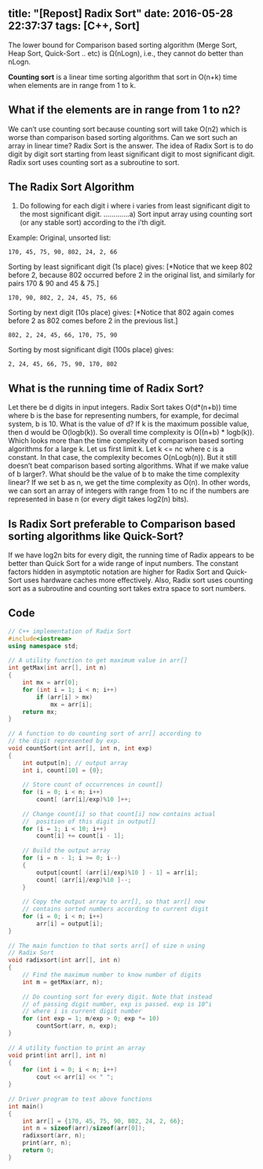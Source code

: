 title: "[Repost] Radix Sort"
date: 2016-05-28 22:37:37
tags: [C++, Sort]
---


The lower bound for Comparison based sorting algorithm (Merge Sort, Heap Sort, Quick-Sort .. etc) is Ω(nLogn), i.e., they cannot do better than nLogn.

**Counting sort** is a linear time sorting algorithm that sort in O(n+k) time when elements are in range from 1 to k.

## What if the elements are in range from 1 to n2?
We can’t use counting sort because counting sort will take O(n2) which is worse than comparison based sorting algorithms. Can we sort such an array in linear time?
Radix Sort is the answer. The idea of Radix Sort is to do digit by digit sort starting from least significant digit to most significant digit. Radix sort uses counting sort as a subroutine to sort.

## The Radix Sort Algorithm
1) Do following for each digit i where i varies from least significant digit to the most significant digit.
………….a) Sort input array using counting sort (or any stable sort) according to the i’th digit.

Example:
Original, unsorted list:

    170, 45, 75, 90, 802, 24, 2, 66

Sorting by least significant digit (1s place) gives: [*Notice that we keep 802 before 2, because 802 occurred before 2 in the original list, and similarly for pairs 170 & 90 and 45 & 75.]

    170, 90, 802, 2, 24, 45, 75, 66

Sorting by next digit (10s place) gives: [*Notice that 802 again comes before 2 as 802 comes before 2 in the previous list.]

    802, 2, 24, 45, 66, 170, 75, 90

Sorting by most significant digit (100s place) gives:

    2, 24, 45, 66, 75, 90, 170, 802

## What is the running time of Radix Sort?
Let there be d digits in input integers. Radix Sort takes O(d*(n+b)) time where b is the base for representing numbers, for example, for decimal system, b is 10. What is the value of d? If k is the maximum possible value, then d would be O(logb(k)). So overall time complexity is O((n+b) * logb(k)). Which looks more than the time complexity of comparison based sorting algorithms for a large k. Let us first limit k. Let k <= nc where c is a constant. In that case, the complexity becomes O(nLogb(n)). But it still doesn’t beat comparison based sorting algorithms.
What if we make value of b larger?. What should be the value of b to make the time complexity linear? If we set b as n, we get the time complexity as O(n). In other words, we can sort an array of integers with range from 1 to nc if the numbers are represented in base n (or every digit takes log2(n) bits).

## Is Radix Sort preferable to Comparison based sorting algorithms like Quick-Sort?
If we have log2n bits for every digit, the running time of Radix appears to be better than Quick Sort for a wide range of input numbers. The constant factors hidden in asymptotic notation are higher for Radix Sort and Quick-Sort uses hardware caches more effectively. Also, Radix sort uses counting sort as a subroutine and counting sort takes extra space to sort numbers.


## Code
```cpp
// C++ implementation of Radix Sort
#include<iostream>
using namespace std;
 
// A utility function to get maximum value in arr[]
int getMax(int arr[], int n)
{
    int mx = arr[0];
    for (int i = 1; i < n; i++)
        if (arr[i] > mx)
            mx = arr[i];
    return mx;
}
 
// A function to do counting sort of arr[] according to
// the digit represented by exp.
void countSort(int arr[], int n, int exp)
{
    int output[n]; // output array
    int i, count[10] = {0};
 
    // Store count of occurrences in count[]
    for (i = 0; i < n; i++)
        count[ (arr[i]/exp)%10 ]++;
 
    // Change count[i] so that count[i] now contains actual
    //  position of this digit in output[]
    for (i = 1; i < 10; i++)
        count[i] += count[i - 1];
 
    // Build the output array
    for (i = n - 1; i >= 0; i--)
    {
        output[count[ (arr[i]/exp)%10 ] - 1] = arr[i];
        count[ (arr[i]/exp)%10 ]--;
    }
 
    // Copy the output array to arr[], so that arr[] now
    // contains sorted numbers according to current digit
    for (i = 0; i < n; i++)
        arr[i] = output[i];
}
 
// The main function to that sorts arr[] of size n using 
// Radix Sort
void radixsort(int arr[], int n)
{
    // Find the maximum number to know number of digits
    int m = getMax(arr, n);
 
    // Do counting sort for every digit. Note that instead
    // of passing digit number, exp is passed. exp is 10^i
    // where i is current digit number
    for (int exp = 1; m/exp > 0; exp *= 10)
        countSort(arr, n, exp);
}
 
// A utility function to print an array
void print(int arr[], int n)
{
    for (int i = 0; i < n; i++)
        cout << arr[i] << " ";
}
 
// Driver program to test above functions
int main()
{
    int arr[] = {170, 45, 75, 90, 802, 24, 2, 66};
    int n = sizeof(arr)/sizeof(arr[0]);
    radixsort(arr, n);
    print(arr, n);
    return 0;
}

```
